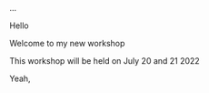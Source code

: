 <nav id="sidebar" class="hidden">
    ...
</nav>

Hello 

Welcome to my new workshop 

This workshop will be held on July 20 and 21 2022

Yeah,
